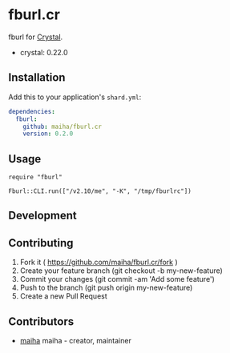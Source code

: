 # fburl.cr

fburl for [Crystal](http://crystal-lang.org/).

- crystal: 0.22.0

## Installation

Add this to your application's `shard.yml`:

```yaml
dependencies:
  fburl:
    github: maiha/fburl.cr
    version: 0.2.0
```

## Usage

```crystal
require "fburl"

Fburl::CLI.run(["/v2.10/me", "-K", "/tmp/fburlrc"])
```

## Development

## Contributing

1. Fork it ( https://github.com/maiha/fburl.cr/fork )
2. Create your feature branch (git checkout -b my-new-feature)
3. Commit your changes (git commit -am 'Add some feature')
4. Push to the branch (git push origin my-new-feature)
5. Create a new Pull Request

## Contributors

- [maiha](https://github.com/maiha) maiha - creator, maintainer
